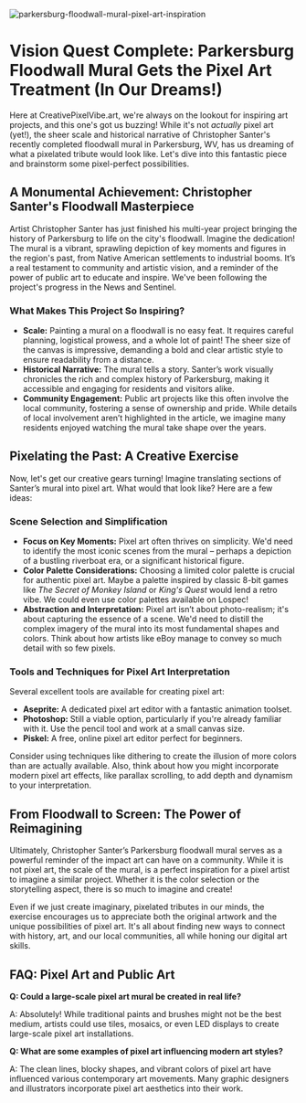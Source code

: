 ![parkersburg-floodwall-mural-pixel-art-inspiration](https://images.pexels.com/photos/33322270/pexels-photo-33322270.jpeg?auto=compress&cs=tinysrgb&fit=crop&h=627&w=1200)

# Vision Quest Complete: Parkersburg Floodwall Mural Gets the Pixel Art Treatment (In Our Dreams!) 

Here at CreativePixelVibe.art, we're always on the lookout for inspiring art projects, and this one's got us buzzing! While it's not *actually* pixel art (yet!), the sheer scale and historical narrative of Christopher Santer's recently completed floodwall mural in Parkersburg, WV, has us dreaming of what a pixelated tribute would look like. Let's dive into this fantastic piece and brainstorm some pixel-perfect possibilities.

## A Monumental Achievement: Christopher Santer's Floodwall Masterpiece

Artist Christopher Santer has just finished his multi-year project bringing the history of Parkersburg to life on the city's floodwall. Imagine the dedication! The mural is a vibrant, sprawling depiction of key moments and figures in the region's past, from Native American settlements to industrial booms. It’s a real testament to community and artistic vision, and a reminder of the power of public art to educate and inspire. We've been following the project's progress in the News and Sentinel. 

### What Makes This Project So Inspiring?

*   **Scale:** Painting a mural on a floodwall is no easy feat. It requires careful planning, logistical prowess, and a whole lot of paint! The sheer size of the canvas is impressive, demanding a bold and clear artistic style to ensure readability from a distance. 
*   **Historical Narrative:** The mural tells a story. Santer’s work visually chronicles the rich and complex history of Parkersburg, making it accessible and engaging for residents and visitors alike. 
*   **Community Engagement:** Public art projects like this often involve the local community, fostering a sense of ownership and pride. While details of local involvement aren’t highlighted in the article, we imagine many residents enjoyed watching the mural take shape over the years. 

## Pixelating the Past: A Creative Exercise

Now, let's get our creative gears turning! Imagine translating sections of Santer’s mural into pixel art. What would that look like? Here are a few ideas:

### Scene Selection and Simplification

*   **Focus on Key Moments:** Pixel art often thrives on simplicity. We'd need to identify the most iconic scenes from the mural – perhaps a depiction of a bustling riverboat era, or a significant historical figure. 
*   **Color Palette Considerations:** Choosing a limited color palette is crucial for authentic pixel art. Maybe a palette inspired by classic 8-bit games like *The Secret of Monkey Island* or *King's Quest* would lend a retro vibe. We could even use color palettes available on Lospec! 
*   **Abstraction and Interpretation:** Pixel art isn’t about photo-realism; it's about capturing the essence of a scene. We'd need to distill the complex imagery of the mural into its most fundamental shapes and colors. Think about how artists like eBoy manage to convey so much detail with so few pixels. 

### Tools and Techniques for Pixel Art Interpretation

Several excellent tools are available for creating pixel art:

*   **Aseprite:** A dedicated pixel art editor with a fantastic animation toolset.
*   **Photoshop:** Still a viable option, particularly if you're already familiar with it. Use the pencil tool and work at a small canvas size.
*   **Piskel:** A free, online pixel art editor perfect for beginners.

Consider using techniques like dithering to create the illusion of more colors than are actually available. Also, think about how you might incorporate modern pixel art effects, like parallax scrolling, to add depth and dynamism to your interpretation.

## From Floodwall to Screen: The Power of Reimagining

Ultimately, Christopher Santer’s Parkersburg floodwall mural serves as a powerful reminder of the impact art can have on a community. While it is not pixel art, the scale of the mural, is a perfect inspiration for a pixel artist to imagine a similar project. Whether it is the color selection or the storytelling aspect, there is so much to imagine and create!

Even if we just create imaginary, pixelated tributes in our minds, the exercise encourages us to appreciate both the original artwork and the unique possibilities of pixel art. It's all about finding new ways to connect with history, art, and our local communities, all while honing our digital art skills.

## FAQ: Pixel Art and Public Art

**Q: Could a large-scale pixel art mural be created in real life?**

A: Absolutely! While traditional paints and brushes might not be the best medium, artists could use tiles, mosaics, or even LED displays to create large-scale pixel art installations.

**Q: What are some examples of pixel art influencing modern art styles?**

A: The clean lines, blocky shapes, and vibrant colors of pixel art have influenced various contemporary art movements. Many graphic designers and illustrators incorporate pixel art aesthetics into their work.
